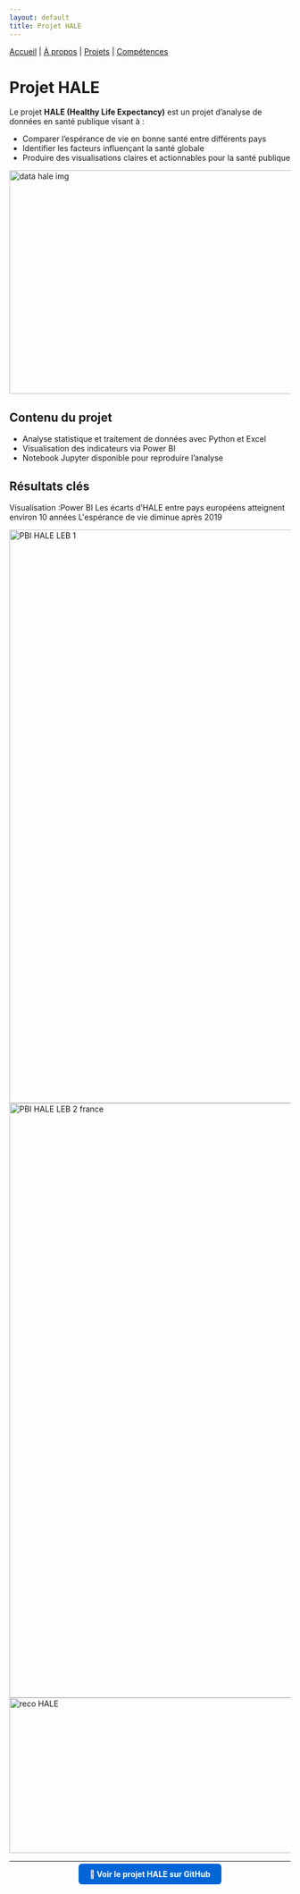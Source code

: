 ```yaml
---
layout: default
title: Projet HALE
---
```


[Accueil](/) | [À propos](/about) | [Projets](/projects) | [Compétences](/skills)

# Projet HALE

Le projet **HALE (Healthy Life Expectancy)** est un projet d’analyse de données en santé publique visant à :  

- Comparer l’espérance de vie en bonne santé entre différents pays  
- Identifier les facteurs influençant la santé globale  
- Produire des visualisations claires et actionnables pour la santé publique  
<img width="600" height="400" alt="data hale img" src="https://github.com/user-attachments/assets/917004c4-20fc-419a-adbf-17058be99f50" />

## Contenu du projet
- Analyse statistique et traitement de données avec Python et Excel  
- Visualisation des indicateurs via Power BI  
- Notebook Jupyter disponible pour reproduire l’analyse

## Résultats clés

Visualisation :Power BI
Les écarts d’HALE entre pays européens atteignent environ 10 années
L'espérance de vie diminue après 2019
    
<img width="2058" height="1026" alt="PBI HALE LEB 1" src="https://github.com/user-attachments/assets/bd8f6409-541b-4a99-ad76-b1d7fe05ad19" />

<img width="2061" height="1064" alt="PBI HALE LEB 2 france " src="https://github.com/user-attachments/assets/db1a4132-e7a2-4a82-8dba-f97d1e7ef2d7" />

<img width="1036" height="278" alt="reco HALE" src="https://github.com/user-attachments/assets/76cc65d8-1e03-49ff-a848-c38208c4d42b" />

    
---

<p align="center">
  <a href="https://github.com/Antoineb-data/HALE-Analyse-dataset-OMS " target="_blank" style="background-color:#0366d6; color:white; padding:10px 20px; text-decoration:none; border-radius:6px; font-weight:bold;">
    🚀 Voir le projet HALE sur GitHub
  </a>
</p>
